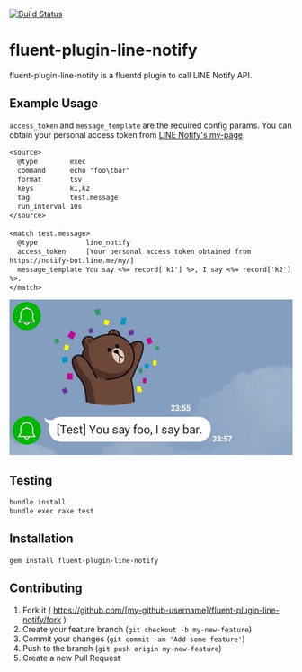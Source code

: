 [![Build Status](https://travis-ci.org/edvakf/fluent-plugin-line-notify.svg?branch=master)](https://travis-ci.org/edvakf/fluent-plugin-line-notify)

# fluent-plugin-line-notify

fluent-plugin-line-notify is a fluentd plugin to call LINE Notify API.

## Example Usage

`access_token` and `message_template` are the required config params. You can obtain your personal access token from [LINE Notify's my-page](https://notify-bot.line.me/my/).

    <source>
      @type        exec
      command      echo "foo\tbar"
      format       tsv
      keys         k1,k2
      tag          test.message
      run_interval 10s
    </source>

    <match test.message>
      @type            line_notify
      access_token     [Your personal access token obtained from https://notify-bot.line.me/my/]
      message_template You say <%= record['k1'] %>, I say <%= record['k2'] %>.
    </match>

![](example/screenshot.png)

## Testing

    bundle install
    bundle exec rake test

## Installation

    gem install fluent-plugin-line-notify

## Contributing

1. Fork it ( https://github.com/[my-github-username]/fluent-plugin-line-notify/fork )
2. Create your feature branch (`git checkout -b my-new-feature`)
3. Commit your changes (`git commit -am 'Add some feature'`)
4. Push to the branch (`git push origin my-new-feature`)
5. Create a new Pull Request
